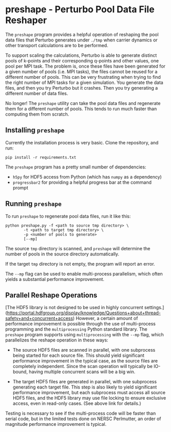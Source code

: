 # preshape - Perturbo Pool Data File Reshaper

The `preshape` program provides a helpful operation of reshaping the pool
data files that Perturbo generates under `./tmp` when carrier dynamics or
other transport calculations are to be performed.

To support scaling the calculations, Perturbo is able to generate distinct
pools of k-points and their corresponding q-points and other values, one
pool per MPI task.  The problem is, once these files have been generated for
a given number of pools (i.e. MPI tasks), the files cannot be reused for a
different number of pools.  This can be very frustrating when trying to find
the right number of MPI tasks for a given simulation.  You generate the data
files, and then you try Perturbo but it crashes.  Then you try generating a
different number of data files.

No longer!  The `preshape` utility can take the pool data files and
regenerate them for a different number of pools.  This tends to run much
faster than computing them from scratch.

## Installing `preshape`

Currently the installation process is very basic.  Clone the repository, and
run:

```
pip install -r requirements.txt
```

The `preshape` program has a pretty small number of dependencies:

*   `h5py` for HDF5 access from Python (which has `numpy` as a dependency)
*   `progressbar2` for providing a helpful progress bar at the command prompt

## Running `preshape`

To run `preshape` to regenerate pool data files, run it like this:

```
python preshape.py -f <path to source tmp directory> \
        -t <path to target tmp directory> \
        -p <number of pools to generate>
        [--mp]
```

The source `tmp` directory is scanned, and `preshape` will determine the
number of pools in the source directory automatically.

If the target `tmp` directory is not empty, the program will report an error.

The `--mp` flag can be used to enable multi-process parallelism, which often
yields a substantial performance improvement.

## Parallel Reshape Operations

[The HDF5 library is not designed to be used in highly concurrent settings.]
(https://portal.hdfgroup.org/display/knowledge/Questions+about+thread-safety+and+concurrent+access)
However, a certain amount of performance improvement is possible through the
use of multi-process programming and the `multiprocessing` Python standard
library.  The `preshape` program supports using `multiprocessing` with the
`--mp` flag, which parallelizes the reshape operation in these ways:

*   The source HDF5 files are scanned in parallel, with one subprocess being
    started for each source file.  This should yield significant performance
    improvement in the typical case, as the source files are completely
    independent.  Since the scan operation will typically be IO-bound, having
    multiple concurrent scans will be a big win.

*   The target HDF5 files are generated in parallel, with one subprocess
    generating each target file.  This step is also likely to yield
    significant performance improvement, but each subprocess must access all
    source HDF5 files, and the HDF5 library may use file locking to ensure
    exclusive access, even in read-only cases.  (See above link for details.)

Testing is necessary to see if the multi-process code will be faster than
serial code, but in the limited tests done on NERSC Perlmutter, an order of
magnitude performance improvement is typical.
